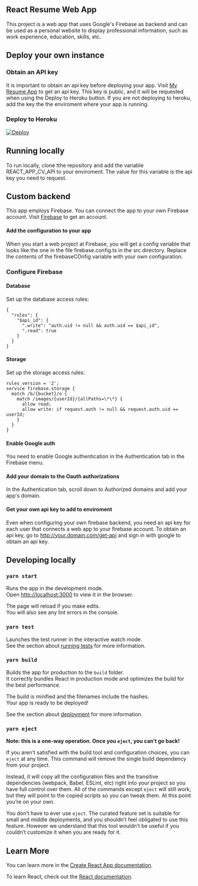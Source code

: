 ## React Resume Web App

This project is a web app that uses Google's Firebase as backend and can be used as a personal website to display professional information, such as work experience, education, skills, etc.

## Deploy your own instance

### Obtain an API key

It is important to obtain an api key before deploying your app. Visit [My Resume App](https://myreactcv.herokuapp.com/get-api) to get an api key. This key is public, and it will be requested when using the Deploy to Heroku button. If you are not deploying to heroku, add the key the the enviroment where your app is running.

### Deploy to Heroku

[![Deploy](https://www.herokucdn.com/deploy/button.svg)](https://heroku.com/deploy)

## Running locally

To run locally, clone tthe repository and add the variable REACT_APP_CV_API to your enviroment.
The value for this variable is the api key you need to request.

## Custom backend

This app employs Firebase. You can connect the app to your own Firebase account.
Visit [Firebase](https://firebase.google.com/) to get an account.

#### Add the configuration to your app

When you start a web project at Firebase, you will get a config variable that looks like the one in the file firebase.config.ts in the src directory.
Replace the contents of the firebaseCOnfig variable with your own configuration.

### Configure Firebase

#### Database

Set up the database access rules:

```
{
  "rules": {
    "$api_id": {
      ".write": "auth.uid != null && auth.uid == $api_id",
      ".read": true
    }
  }
}
```

#### Storage

Set up the storage access rules:

```
rules_version = '2';
service firebase.storage {
  match /b/{bucket}/o {
    match /images/{userId}/{allPaths=\*\*} {
      allow read;
      allow write: if request.auth != null && request.auth.uid == userId;
    }
  }
}
```

#### Enable Google auth

You need to enable Google authentication in the Authentication tab in the Firebase menu.

#### Add your domain to the Oauth authorizations

In the Authentication tab, scroll down to Authorized domains and add your app's domain.

#### Get your own api key to add to enviroment

Even when configuring your own firebase backend, you need an api key for each user that connects a web app to your firebase account.
To obtain an api key, go to http://your.domain.com/get-api and sign in with google to obtain an api key.

## Developing locally

### `yarn start`

Runs the app in the development mode.<br />
Open [http://localhost:3000](http://localhost:3000) to view it in the browser.

The page will reload if you make edits.<br />
You will also see any lint errors in the console.

### `yarn test`

Launches the test runner in the interactive watch mode.<br />
See the section about [running tests](https://facebook.github.io/create-react-app/docs/running-tests) for more information.

### `yarn build`

Builds the app for production to the `build` folder.<br />
It correctly bundles React in production mode and optimizes the build for the best performance.

The build is minified and the filenames include the hashes.<br />
Your app is ready to be deployed!

See the section about [deployment](https://facebook.github.io/create-react-app/docs/deployment) for more information.

### `yarn eject`

**Note: this is a one-way operation. Once you `eject`, you can’t go back!**

If you aren’t satisfied with the build tool and configuration choices, you can `eject` at any time. This command will remove the single build dependency from your project.

Instead, it will copy all the configuration files and the transitive dependencies (webpack, Babel, ESLint, etc) right into your project so you have full control over them. All of the commands except `eject` will still work, but they will point to the copied scripts so you can tweak them. At this point you’re on your own.

You don’t have to ever use `eject`. The curated feature set is suitable for small and middle deployments, and you shouldn’t feel obligated to use this feature. However we understand that this tool wouldn’t be useful if you couldn’t customize it when you are ready for it.

## Learn More

You can learn more in the [Create React App documentation](https://facebook.github.io/create-react-app/docs/getting-started).

To learn React, check out the [React documentation](https://reactjs.org/).
